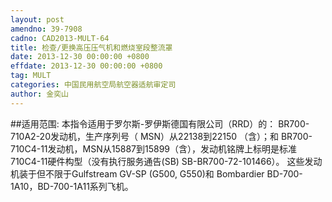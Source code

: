 ```yaml
---
layout: post
amendno: 39-7908
cadno: CAD2013-MULT-64
title: 检查/更换高压压气机和燃烧室段整流罩
date: 2013-12-30 00:00:00 +0800
effdate: 2013-12-30 00:00:00 +0800
tag: MULT
categories: 中国民用航空局航空器适航审定司
author: 金奕山
---
```


##适用范围:
本指令适用于罗尔斯-罗伊斯德国有限公司（RRD）的：
BR700-710A2-20发动机，生产序列号（ MSN）从22138到22150 （含）；和
BR700-710C4-11发动机，MSN从15887到15899（含），发动机铭牌上标明是标准710C4-11硬件构型（没有执行服务通告(SB) SB-BR700-72-101466）。
这些发动机装于但不限于Gulfstream GV-SP (G500, G550)和 Bombardier BD-700-1A10，BD-700-1A11系列飞机。

